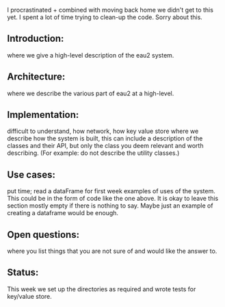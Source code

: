 I procrastinated + combined with moving back home we didn't get to this yet.
I spent a lot of time trying to clean-up the code.
Sorry about this.
## Introduction:
where we give a high-level description of the eau2 system.

## Architecture:
where we describe the various part of eau2 at a high-level.

## Implementation:
difficult to understand, 
how network, how key value store
where we describe how the system is built, this can include a description of the classes and their API, but only the class you deem relevant and worth describing. (For example: do not describe the utility classes.)

## Use cases:
put time;
read a dataFrame for first week
examples of uses of the system. This could be in the form of code like the one above. It is okay to leave this section mostly empty if there is nothing to say. Maybe just an example of creating a dataframe would be enough.

## Open questions:
where you list things that you are not sure of and would like the answer to.

## Status:   
This week we set up the directories as required and wrote tests for key/value store.
